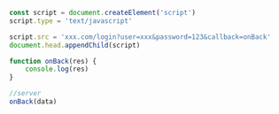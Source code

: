 <!--
 * @Author: Martin
 * @Date: 2021-03-02 19:00:46
 * @LastEditTime: 2021-03-22 10:54:41
 * @FilePath: \6.HandWrite\JSONP.md
-->
```js
const script = document.createElement('script')
script.type = 'text/javascript'

script.src = 'xxx.com/login?user=xxx&password=123&callback=onBack'
document.head.appendChild(script)

function onBack(res) {
    console.log(res)
}

//server
onBack(data)
```

